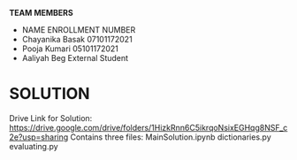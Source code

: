 **TEAM MEMBERS**
* NAME            ENROLLMENT NUMBER
* Chayanika Basak   07101172021
* Pooja Kumari      05101172021
* Aaliyah Beg       External Student

# SOLUTION
Drive Link for Solution: https://drive.google.com/drive/folders/1HizkRnn6C5ikrqoNsixEGHqg8NSF_c2e?usp=sharing
Contains three files:
MainSolution.ipynb
dictionaries.py
evaluating.py
